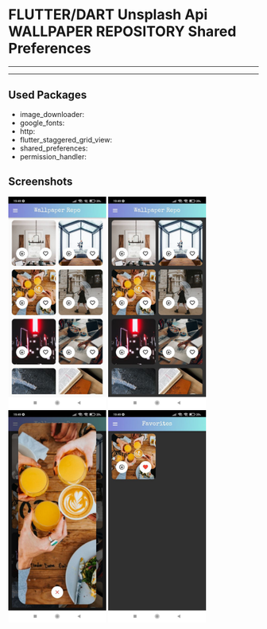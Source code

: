 # FLUTTER/DART  Unsplash Api WALLPAPER REPOSITORY Shared Preferences
-----------------------

---------------------
## Used Packages

- image_downloader: 
- google_fonts: 
- http: 
- flutter_staggered_grid_view: 
- shared_preferences: 
- permission_handler:



## Screenshots

<img src="screenshots/1.jpg" width="197" height="426" />
<img src="screenshots/2.jpg" width="197" height="426" />
<img src="screenshots/3.jpg" width="197" height="426" />
<img src="screenshots/4.jpg" width="197" height="426" />

